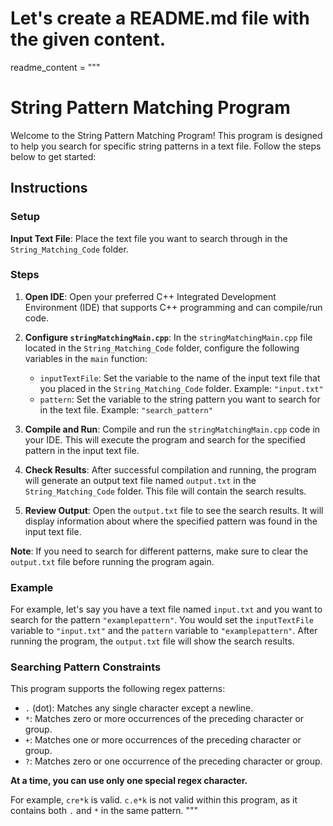 # Let's create a README.md file with the given content.
readme_content = """
# String Pattern Matching Program

Welcome to the String Pattern Matching Program! This program is designed to help you search for specific string patterns in a text file. Follow the steps below to get started:

## Instructions

### Setup

**Input Text File**: Place the text file you want to search through in the `String_Matching_Code` folder.

### Steps

1. **Open IDE**: Open your preferred C++ Integrated Development Environment (IDE) that supports C++ programming and can compile/run code.

2. **Configure `stringMatchingMain.cpp`**: In the `stringMatchingMain.cpp` file located in the `String_Matching_Code` folder, configure the following variables in the `main` function:
   - `inputTextFile`: Set the variable to the name of the input text file that you placed in the `String_Matching_Code` folder. Example: `"input.txt"`
   - `pattern`: Set the variable to the string pattern you want to search for in the text file. Example: `"search_pattern"`

3. **Compile and Run**: Compile and run the `stringMatchingMain.cpp` code in your IDE. This will execute the program and search for the specified pattern in the input text file.

4. **Check Results**: After successful compilation and running, the program will generate an output text file named `output.txt` in the `String_Matching_Code` folder. This file will contain the search results.

5. **Review Output**: Open the `output.txt` file to see the search results. It will display information about where the specified pattern was found in the input text file.

**Note**: If you need to search for different patterns, make sure to clear the `output.txt` file before running the program again.

### Example

For example, let's say you have a text file named `input.txt` and you want to search for the pattern `"examplepattern"`. You would set the `inputTextFile` variable to `"input.txt"` and the `pattern` variable to `"examplepattern"`. After running the program, the `output.txt` file will show the search results.

### Searching Pattern Constraints

This program supports the following regex patterns:
- `.` (dot): Matches any single character except a newline.
- `*`: Matches zero or more occurrences of the preceding character or group.
- `+`: Matches one or more occurrences of the preceding character or group.
- `?`: Matches zero or one occurrence of the preceding character or group.

**At a time, you can use only one special regex character.**

For example, `cre*k` is valid. `c.e*k` is not valid within this program, as it contains both `.` and `*` in the same pattern.
"""
